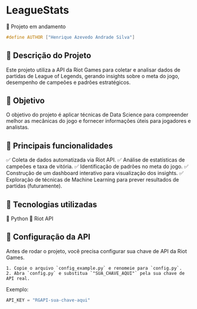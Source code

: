 # LeagueStats

🚧 Projeto em andamento

```cpp
#define AUTHOR ["Henrique Azevedo Andrade Silva"]
```

## 📰 Descrição do Projeto
Este projeto utiliza a API da Riot Games para coletar e analisar dados de partidas de 
League of Legends, gerando insights sobre o meta do jogo, desempenho de campeões e padrões 
estratégicos.

## 🎯 Objetivo
O objetivo do projeto é aplicar técnicas de Data Science para compreender melhor as 
mecânicas do jogo e fornecer informações úteis para jogadores e analistas. 

## 🔧 Principais funcionalidades
✅ Coleta de dados automatizada via Riot API.
✅ Análise de estatísticas de campeões e taxa de vitória.
✅ Identificação de padrões no meta do jogo.
✅ Construção de um dashboard interativo para visualização dos insights.
✅ Exploração de técnicas de Machine Learning para prever resultados de partidas 
(futuramente).

## 🔰 Tecnologias utilizadas
🔹 Python
🔹 Riot API
&nbsp;
## 🔑 Configuração da API
Antes de rodar o projeto, você precisa configurar sua chave de API da Riot Games.
```
1. Copie o arquivo `config_example.py` e renomeie para `config.py`.
2. Abra `config.py` e substitua `"SUA_CHAVE_AQUI"` pela sua chave de API real.
```

Exemplo:
```python
API_KEY = "RGAPI-sua-chave-aqui"